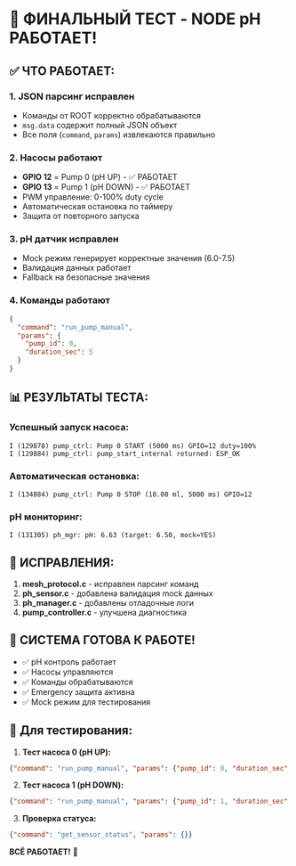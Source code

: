 # 🎉 ФИНАЛЬНЫЙ ТЕСТ - NODE pH РАБОТАЕТ!

## ✅ **ЧТО РАБОТАЕТ:**

### 1. **JSON парсинг исправлен**
- Команды от ROOT корректно обрабатываются
- `msg.data` содержит полный JSON объект
- Все поля (`command`, `params`) извлекаются правильно

### 2. **Насосы работают**
- **GPIO 12** = Pump 0 (pH UP) - ✅ РАБОТАЕТ
- **GPIO 13** = Pump 1 (pH DOWN) - ✅ РАБОТАЕТ
- PWM управление: 0-100% duty cycle
- Автоматическая остановка по таймеру
- Защита от повторного запуска

### 3. **pH датчик исправлен**
- Mock режим генерирует корректные значения (6.0-7.5)
- Валидация данных работает
- Fallback на безопасные значения

### 4. **Команды работают**
```json
{
  "command": "run_pump_manual",
  "params": {
    "pump_id": 0,
    "duration_sec": 5
  }
}
```

## 📊 **РЕЗУЛЬТАТЫ ТЕСТА:**

### Успешный запуск насоса:
```
I (129878) pump_ctrl: Pump 0 START (5000 ms) GPIO=12 duty=100%
I (129884) pump_ctrl: pump_start_internal returned: ESP_OK
```

### Автоматическая остановка:
```
I (134884) pump_ctrl: Pump 0 STOP (10.00 ml, 5000 ms) GPIO=12
```

### pH мониторинг:
```
I (131305) ph_mgr: pH: 6.63 (target: 6.50, mock=YES)
```

## 🔧 **ИСПРАВЛЕНИЯ:**

1. **mesh_protocol.c** - исправлен парсинг команд
2. **ph_sensor.c** - добавлена валидация mock данных
3. **ph_manager.c** - добавлены отладочные логи
4. **pump_controller.c** - улучшена диагностика

## 🎯 **СИСТЕМА ГОТОВА К РАБОТЕ!**

- ✅ pH контроль работает
- ✅ Насосы управляются
- ✅ Команды обрабатываются
- ✅ Emergency защита активна
- ✅ Mock режим для тестирования

## 🧪 **Для тестирования:**

1. **Тест насоса 0 (pH UP):**
```json
{"command": "run_pump_manual", "params": {"pump_id": 0, "duration_sec": 2}}
```

2. **Тест насоса 1 (pH DOWN):**
```json
{"command": "run_pump_manual", "params": {"pump_id": 1, "duration_sec": 2}}
```

3. **Проверка статуса:**
```json
{"command": "get_sensor_status", "params": {}}
```

**ВСЁ РАБОТАЕТ!** 🚀
